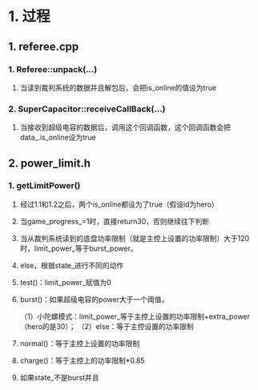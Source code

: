 # 1. 过程

## 1. referee.cpp

### 1. Referee::unpack(...)

1. 当读到裁判系统的数据并且解包后，会把is_online的值设为true

### 2. SuperCapacitor::receiveCallBack(...)

1. 当接收到超级电容的数据后，调用这个回调函数，这个回调函数会把data_.is_online设为true

## 2. power_limit.h

### 1. getLimitPower()

1. 经过1.1和1.2之后，两个is_online都设为了true（假设id为hero）

2. 当game_progress_=1时，直接return30，否则继续往下判断

3. 当从裁判系统读到的底盘功率限制（就是主控上设置的功率限制）大于120时，limit_power_等于burst_power。

4. else，根据state_进行不同的动作

5. test()：limit_power_赋值为0

6. burst()：如果超级电容的power大于一个阈值，

   （1）小陀螺模式：limit_power_等于主控上设置的功率限制+extra_power（hero的是30）；
   （2）else：等于主控设置的功率限制

7. normal()：等于主控上设置的功率限制

8. charge()：等于主控上的功率限制*0.85

9. 如果state_不是burst并且